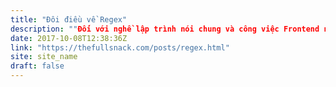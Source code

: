 ```yaml
---
title: "Đôi điều về Regex"
description: ""Đối với nghề lập trình nói chung và công việc Frontend nói riêng, theo mình, cái khoảnh khắc tự mình đọc hiểu hoặc viết ra được một đoạn Regex (biểu thức chính quy - reqular expression) có thể coi là một trong những khoảnh khắc đáng nhớ nhất (well...).""
date: 2017-10-08T12:38:36Z
link: "https://thefullsnack.com/posts/regex.html"
site: site_name
draft: false
---
```

